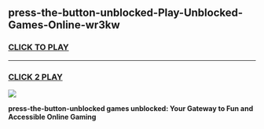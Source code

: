 
## press-the-button-unblocked-Play-Unblocked-Games-Online-wr3kw
<h3>
<a href="https://premium76.site?title=press-the-button-unblocked&ref=25A">CLICK TO PLAY</a></h3>
<hr>

<h3>
<a href="https://premium76.site?title=press-the-button-unblocked&ref=25A">CLICK 2 PLAY</a>
  
</h3>

<a href="https://premium76.site?title=press-the-button-unblocked&ref=25A"><img src="https://clearcache.store/games.png"></a>


**press-the-button-unblocked games unblocked: Your Gateway to Fun and Accessible Online Gaming**
